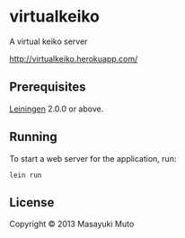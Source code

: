 # virtualkeiko

A virtual keiko server

http://virtualkeiko.herokuapp.com/

## Prerequisites

[Leiningen][1] 2.0.0 or above.

[1]: https://github.com/technomancy/leiningen

## Running

To start a web server for the application, run:

    lein run

## License

Copyright © 2013 Masayuki Muto
